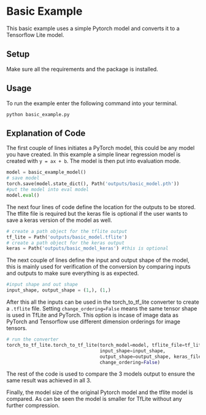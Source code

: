 # Basic Example

This basic example uses a simple Pytorch model and converts it to a Tensorflow
Lite model.

## Setup
Make sure all the requirements and the package is installed.

## Usage
To run the example enter the following command into your terminal.

```
python basic_example.py
```

## Explanation of Code

The first couple of lines initiates a PyTorch model, this could be any model
you have created. In this example a simple linear regression model is created
with `y = ax + b`. The model is then put into evaluation mode.

```python
model = basic_example_model()
# save model
torch.save(model.state_dict(), Path('outputs/basic_model.pth'))
#put the model into eval model
model.eval()
```

The next four lines of code define the location for the outputs to be stored.
The tflite file is required but the keras file is optional if the user wants to
save a keras version of the model as well.

```python
# create a path object for the tflite output
tf_lite = Path('outputs/basic_model.tflite')
# create a path object for the keras output
keras = Path('outputs/basic_model_keras') #this is optional
```

The next couple of lines define the input and output shape of the model, this
is mainly used for verification of the conversion by comparing inputs and
outputs to make sure everything is as expected.

```python
#input shape and out shape
input_shape, output_shape = (1,), (1,)
```

After this all the inputs can be used in the torch_to_tf_lite converter to
create a `.tflite` file. Setting `change_ordering=False` means the same tensor
shape is used in TfLite and PyTorch. This option is incase of image data as
PyTorch and Tensorflow use different dimension orderings for image tensors.

```python
# run the converter
torch_to_tf_lite.torch_to_tf_lite(torch_model=model, tflite_file=tf_lite,
                                  input_shape=input_shape,
                                  output_shape=output_shape, keras_file=keras,
                                  change_ordering=False)
```

The rest of the code is used to compare the 3 models output to ensure the same
result was achieved in all 3.

Finally, the model size of the original Pytorch model and the tflite model is
compared. As can be seen the model is smaller for TfLite without any further
compression.
